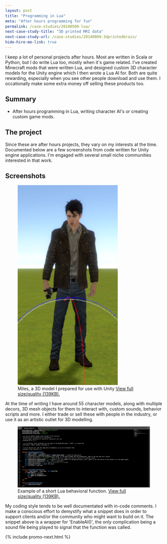 ```yaml
---
layout: post
title: "Programming in Lua"
meta: "After hours programming for fun"
permalink: /case-studies/20180509-lua/
next-case-study-title: "3D printed MRI data"
next-case-study-url: /case-studies/20140809-3dprintedbrain/
hide-hire-me-link: true
---
```


I keep a lot of personal projects after hours. Most are written in Scala or Python, but I do write Lua too, mostly when it's game related. I've created Minecraft mods that were written Lua, and designed custom 3D character models for the Unity engine which I then wrote a Lua AI for.
Both are quite rewarding, especially when you see other people download and use them. I occationally make some extra money off selling these products too.

## Summary

* After hours programming in Lua, writing character AI's or creating custom game mods.

## The project

Since these are after hours projects, they vary on my interests at the time. Documented below are a few screenshots from code written for Unity engine applications. I'm engaged with several small niche communities interested in that work.

## Screenshots

<figure>
  <img src="/case-studies/20180509-lua/20180514-130257.png" alt="">
  <figcaption>Miles, a 3D model I prepared for use with Unity <a href="/case-studies/20180201-medialaan-cloudera/20180514-130257.png">View full size/quality (139KB).</a></figcaption>
</figure>

At the time of writing I have around 55 character models, along with multiple decors, 3D mesh objects for them to interact with, custom sounds, behavior scripts and more. I either trade or sell these with people in the industry, or use it as an artistic outlet for 3D modelling.

<figure>
  <img src="/case-studies/20180509-lua/20180514-130258.png" alt="">
  <figcaption>Example of a short Lua behavioral function. <a href="/case-studies/20180201-medialaan-cloudera/20180514-130258.png">View full size/quality (139KB).</a></figcaption>
</figure>

My coding style tends to be well documentated with in-code comments. I make a conscious effort to demystify what a snippet does in order to support clients and/or the community who might want to build on it. The snippet above is a wrapper for 'EnableAI()', the only complication being a sound file being played to signal that the function was called.


{% include promo-next.html %}
